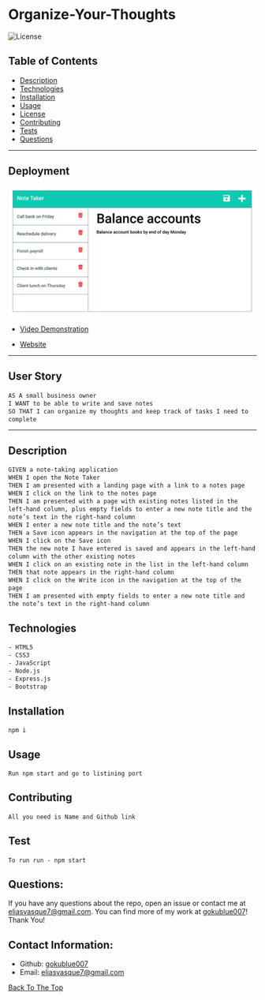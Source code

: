 # Organize-Your-Thoughts

![License](https://img.shields.io/badge/License-MIT-green.svg)

## Table of Contents
- [Description](#description)
- [Technologies](#technologies)
- [Installation](#installation)
- [Usage](#usage)
- [License](#license)
- [Contributing](#contributing)
- [Tests](#tests)
- [Questions](#questions)


---

## Deployment

![Project Image](./public/assets/img/11-express-homework-demo-02.png)

- [Video Demonstration](https://drive.google.com/file/d/1QX801n59Cz6Tq7mue_XqhZtAJkwaJZKY/view?usp=sharing)

- [Website](https://fast-thicket-44321.herokuapp.com/)

---
## User Story

```
AS A small business owner
I WANT to be able to write and save notes
SO THAT I can organize my thoughts and keep track of tasks I need to complete
```


---

## Description

```
GIVEN a note-taking application
WHEN I open the Note Taker
THEN I am presented with a landing page with a link to a notes page
WHEN I click on the link to the notes page
THEN I am presented with a page with existing notes listed in the left-hand column, plus empty fields to enter a new note title and the note’s text in the right-hand column
WHEN I enter a new note title and the note’s text
THEN a Save icon appears in the navigation at the top of the page
WHEN I click on the Save icon
THEN the new note I have entered is saved and appears in the left-hand column with the other existing notes
WHEN I click on an existing note in the list in the left-hand column
THEN that note appears in the right-hand column
WHEN I click on the Write icon in the navigation at the top of the page
THEN I am presented with empty fields to enter a new note title and the note’s text in the right-hand column
```

## Technologies
```
- HTML5
- CSS3
- JavaScript
- Node.js
- Express.js
- Bootstrap
```

## Installation
```
npm i
```
## Usage
```
Run npm start and go to listining port
```

## Contributing
```
All you need is Name and Github link
```

## Test
```
To run run - npm start
```

## Questions:

If you have any questions about the repo, open an issue or contact me at eliasvasque7@gmail.com. You can find more of my work at [gokublue007](https://github.com/gokublue007)! Thank You!


## Contact Information:

  - Github: [gokublue007](https://github.com/gokublue007)
  - Email: [eliasvasque7@gmail.com](user@example.com) 


[Back To The Top](#read-me-template)



